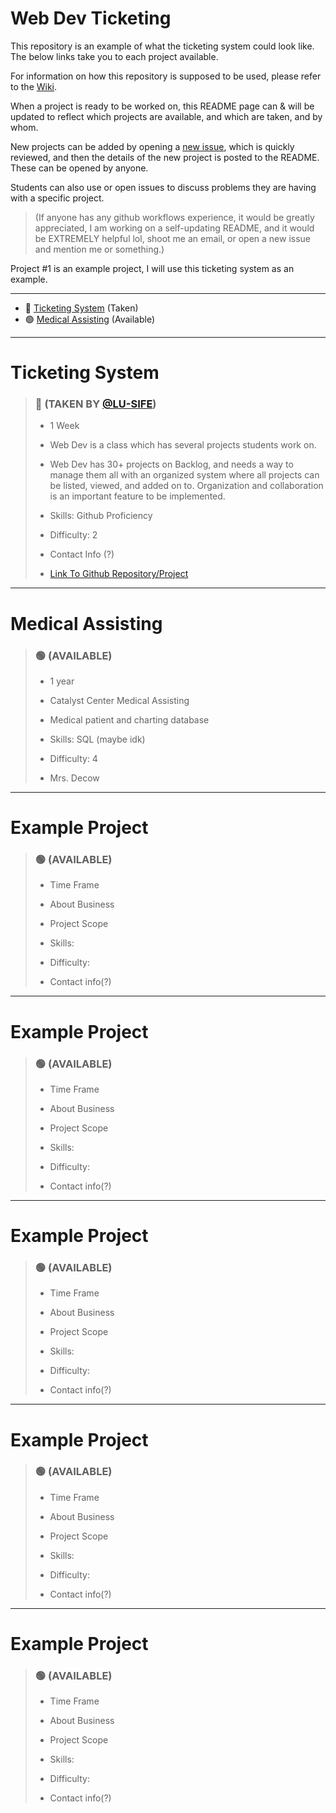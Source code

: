 # Web Dev Ticketing

This repository is an example of what the ticketing system could look like. The below links take you to each project available.

For information on how this repository is supposed to be used, please refer to the [Wiki](https://github.com/LU-SIFE/Web-Dev-Ticketing/wiki).

When a project is ready to be worked on, this README page can & will be updated to reflect which projects are available, and which are taken, and by whom.

New projects can be added by opening a [new issue](https://github.com/LU-SIFE/Web-Dev-Ticketing/issues/1), which is quickly reviewed, and then the details of the new project is posted to the README. These can be opened by anyone.

Students can also use or open issues to discuss problems they are having with a specific project.

>(If anyone has any github workflows experience, it would be greatly appreciated, I am working on a self-updating README, and it would be EXTREMELY helpful lol, shoot me an email, or open a new issue and mention me or something.)

Project #1 is an example project, I will use this ticketing system as an example.

---

- 🔴 [Ticketing System](#Ticketing-System) (Taken)<br>
- 🟢 [Medical Assisting](#Medical-Assisting) (Available)<br>
<!-- INDEX MARKER -->

---

# Ticketing System
>### :red_circle: (TAKEN BY [@LU-SIFE](https://github.com/LU-SIFE))
>
> - 1 Week
>
> - Web Dev is a class which has several projects students work on.
>
> - Web Dev has 30+ projects on Backlog, and needs a way to manage them all with an organized system where all projects can be listed, viewed, and added on to. Organization and collaboration is an important feature to be implemented.
>
> - Skills: Github Proficiency
>
> - Difficulty: 2
>
> - Contact Info (?)
>
> - [Link To Github Repository/Project](https://github.com/LU-SIFE/Web-Dev-Ticketing)

---

# Medical Assisting
> ### :green_circle: (AVAILABLE)
>
> - 1 year
>
> - Catalyst Center Medical Assisting
>
> - Medical patient and charting database
>
> - Skills: SQL (maybe idk)
>
> - Difficulty: 4
>
> - Mrs. Decow
 
---

# Example Project
> ### :green_circle: (AVAILABLE)
>
> - Time Frame
>
> - About Business
>
> - Project Scope
>
> - Skills: 
>
> - Difficulty: 
>
> - Contact info(?)

 
---

# Example Project
> ### :green_circle: (AVAILABLE)
>
> - Time Frame
>
> - About Business
>
> - Project Scope
>
> - Skills: 
>
> - Difficulty: 
>
> - Contact info(?)

 
---

# Example Project
> ### :green_circle: (AVAILABLE)
>
> - Time Frame
>
> - About Business
>
> - Project Scope
>
> - Skills: 
>
> - Difficulty: 
>
> - Contact info(?)

 
---

# Example Project
> ### :green_circle: (AVAILABLE)
>
> - Time Frame
>
> - About Business
>
> - Project Scope
>
> - Skills: 
>
> - Difficulty: 
>
> - Contact info(?)

 
---

# Example Project
> ### :green_circle: (AVAILABLE)
>
> - Time Frame
>
> - About Business
>
> - Project Scope
>
> - Skills: 
>
> - Difficulty: 
>
> - Contact info(?)
